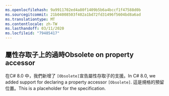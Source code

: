 ```yaml
---
ms.openlocfilehash: 9a9911702ed4a80f1409b5b6a4bccf1f47588d0b
ms.sourcegitcommit: 21b04008503f402a1bd72fd31496f5604bd8a6ad
ms.translationtype: MT
ms.contentlocale: zh-TW
ms.lasthandoff: 03/11/2020
ms.locfileid: "79485417"
---
```

## <a name="obsolete-on-property-accessor"></a><span data-ttu-id="c5664-101">屬性存取子上的過時</span><span class="sxs-lookup"><span data-stu-id="c5664-101">Obsolete on property accessor</span></span>

<span data-ttu-id="c5664-102">在C# 8.0 中，我們新增了 `[Obsolete]`宣告屬性存取子的支援。</span><span class="sxs-lookup"><span data-stu-id="c5664-102">In C# 8.0, we added support for declaring a property accessor `[Obsolete]`.</span></span> <span data-ttu-id="c5664-103">這是規格的預留位置。</span><span class="sxs-lookup"><span data-stu-id="c5664-103">This is a placeholder for the specification.</span></span>
